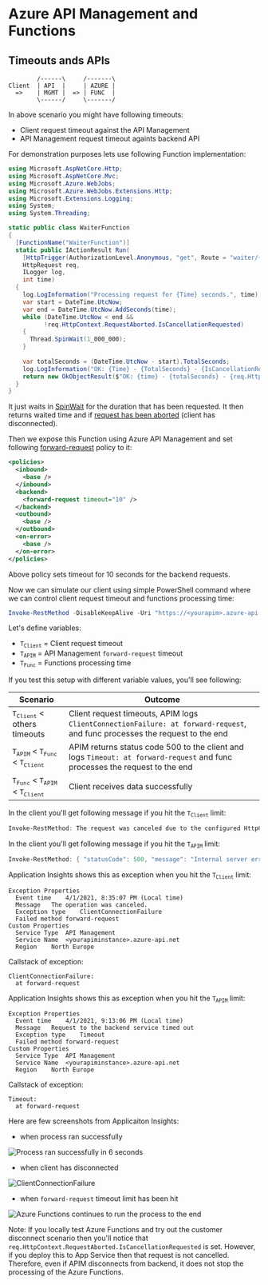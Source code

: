 # Azure API Management and Functions

## Timeouts ands APIs

```
        /------\     /-------\
Client  | API  |     | AZURE |
  =>    | MGMT |  => | FUNC  |
        \------/     \-------/
```

In above scenario you might have following timeouts:

- Client request timeout against the API Management
- API Management request timeout againts backend API

For demonstration purposes lets use following Function implementation:

```csharp
using Microsoft.AspNetCore.Http;
using Microsoft.AspNetCore.Mvc;
using Microsoft.Azure.WebJobs;
using Microsoft.Azure.WebJobs.Extensions.Http;
using Microsoft.Extensions.Logging;
using System;
using System.Threading;

static public class WaiterFunction
{
  [FunctionName("WaiterFunction")]
  static public IActionResult Run(
    [HttpTrigger(AuthorizationLevel.Anonymous, "get", Route = "waiter/{time}")]
    HttpRequest req,
    ILogger log,
    int time)
  {
    log.LogInformation("Processing request for {Time} seconds.", time);
    var start = DateTime.UtcNow;
    var end = DateTime.UtcNow.AddSeconds(time);
    while (DateTime.UtcNow < end &&
          !req.HttpContext.RequestAborted.IsCancellationRequested)
    {
      Thread.SpinWait(1_000_000);
    }
    
    var totalSeconds = (DateTime.UtcNow - start).TotalSeconds;
    log.LogInformation("OK: {Time} - {TotalSeconds} - {IsCancellationRequested}", time, totalSeconds, req.HttpContext.RequestAborted.IsCancellationRequested);
    return new OkObjectResult($"OK: {time} - {totalSeconds} - {req.HttpContext.RequestAborted.IsCancellationRequested}");
  }
}
```

It just waits in [SpinWait](https://docs.microsoft.com/en-us/dotnet/api/system.threading.thread.spinwait?view=net-5.0) for the duration that has been requested. 
It then returns waited time and if [request has been aborted](https://docs.microsoft.com/en-us/dotnet/api/microsoft.aspnetcore.http.httpcontext.requestaborted) (client has disconnected).

Then we expose this Function using Azure API Management and set following [forward-request](https://docs.microsoft.com/en-us/azure/api-management/api-management-advanced-policies#ForwardRequest) policy to it:

```xml
<policies>
  <inbound>
    <base />
  </inbound>
  <backend>
    <forward-request timeout="10" />
  </backend>
  <outbound>
    <base />
  </outbound>
  <on-error>
    <base />
  </on-error>
</policies>
```

Above policy sets timeout for 10 seconds for the backend requests.

Now we can simulate our client using simple PowerShell command where we can
control client request timeout and functions processing time:

```powershell
Invoke-RestMethod -DisableKeepAlive -Uri "https://<yourapim>.azure-api.net/backend/waiter/3" -TimeoutSec 6
```

Let's define variables:

- <code>T<sub>Client</sub></code> = Client request timeout
- <code>T<sub>APIM</sub></code> = API Management `forward-request` timeout
- <code>T<sub>Func</sub></code> = Functions processing time

If you test this setup with different variable values, you'll see following:

| Scenario                                                                                                                          | Outcome                           |
| --------------------------------------------------------------------------------------------------------------------------------- | --------------------------------- |
| <code>T<sub>Client</sub></code> < others timeouts | Client request timeouts, APIM logs `ClientConnectionFailure: at forward-request`, and func processes the request to the end  |
| <code>T<sub>APIM</sub></code> < <code>T<sub>Func</sub></code> < <code>T<sub>Client</sub> | APIM returns status code 500 to the client and logs `Timeout: at forward-request` and func processes the request to the end  |
| <code>T<sub>Func</sub></code> < <code>T<sub>APIM</sub></code> < <code>T<sub>Client</sub> | Client receives data successfully  |

In the client you'll get following message if you hit the <code>T<sub>Client</sub></code> limit:

```powershell
Invoke-RestMethod: The request was canceled due to the configured HttpClient.Timeout of 8 seconds elapsing.
```

In the client you'll get following message if you hit the <code>T<sub>APIM</sub></code> limit:

```powershell
Invoke-RestMethod: { "statusCode": 500, "message": "Internal server error", "activityId": "87aeb87f-192c-424c-84d1-32d5bbfec437" }
```

Application Insights shows this as exception when you hit the <code>T<sub>Client</sub></code> limit:

```
Exception Properties
  Event time	4/1/2021, 8:35:07 PM (Local time)	
  Message	The operation was canceled.	
  Exception type	ClientConnectionFailure	
  Failed method	forward-request	
Custom Properties
  Service Type	API Management	
  Service Name	<yourapiminstance>.azure-api.net	
  Region	North Europe
```

Callstack of exception:

```
ClientConnectionFailure:
  at forward-request
```

Application Insights shows this as exception when you hit the <code>T<sub>APIM</sub></code> limit:

```
Exception Properties
  Event time	4/1/2021, 9:13:06 PM (Local time)
  Message	Request to the backend service timed out
  Exception type	Timeout	
  Failed method	forward-request	
Custom Properties
  Service Type	API Management	
  Service Name	<yourapiminstance>.azure-api.net	
  Region	North Europe
```

Callstack of exception:

```
Timeout:
  at forward-request
```

Here are few screenshots from Applicaiton Insights:

- when process ran successfully

![Process ran successfully in 6 seconds](https://user-images.githubusercontent.com/2357647/113421052-1551d880-93d3-11eb-8d4e-14339f437810.png)

- when client has disconnected

![ClientConnectionFailure](https://user-images.githubusercontent.com/2357647/113419924-12ee7f00-93d1-11eb-98b2-396484a81a0b.png)

- when `forward-request` timeout limit has been hit

![Azure Functions continues to run the process to the end](https://user-images.githubusercontent.com/2357647/113420604-47af0600-93d2-11eb-8049-08edcda32dda.png)

Note: If you locally test Azure Functions and try out the customer disconnect
scenario then you'll notice that `req.HttpContext.RequestAborted.IsCancellationRequested`
is set. However, if you deploy this to App Service then that request is not cancelled.
Therefore, even if APIM disconnects from backend, it does not stop the processing of the 
Azure Functions.
